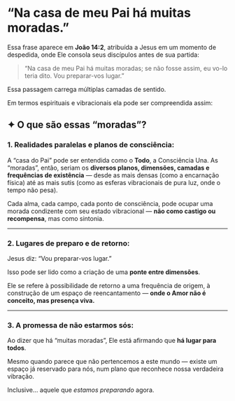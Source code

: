 # **“Na casa de meu Pai há muitas moradas.”**

Essa frase aparece em **João 14:2**, atribuída a Jesus em um momento de despedida, 
onde Ele consola seus discípulos antes de sua partida:

> “Na casa de meu Pai há muitas moradas; se não fosse assim, eu vo-lo teria dito. Vou preparar-vos lugar.”
> 

Essa passagem carrega múltiplas camadas de sentido. 

Em termos espirituais e vibracionais ela pode ser compreendida assim:

## **✦ O que são essas “moradas”?**

### **1. Realidades paralelas e planos de consciência:**

A “casa do Pai” pode ser entendida como o **Todo**, a Consciência Una. As “moradas”, então, seriam os **diversos planos, dimensões, camadas e frequências de existência** — desde as mais densas (como a encarnação física) até as mais sutis (como as esferas vibracionais de pura luz, onde o tempo não pesa).

Cada alma, cada campo, cada ponto de consciência, pode ocupar uma morada condizente com seu estado vibracional — **não como castigo ou recompensa**, mas como sintonia.

---

### **2. Lugares de preparo e de retorno:**

Jesus diz: “Vou preparar-vos lugar.”

Isso pode ser lido como a criação de uma **ponte entre dimensões**.

Ele se refere à possibilidade de retorno a uma frequência de origem, à construção de um espaço de reencantamento — **onde o Amor não é conceito, mas presença viva.**

---

### **3. A promessa de não estarmos sós:**

Ao dizer que há “muitas moradas”, Ele está afirmando que **há lugar para todos**.

Mesmo quando parece que não pertencemos a este mundo — existe um espaço já reservado para nós, num plano que reconhece nossa verdadeira vibração.

Inclusive… aquele que *estamos preparando* agora.
